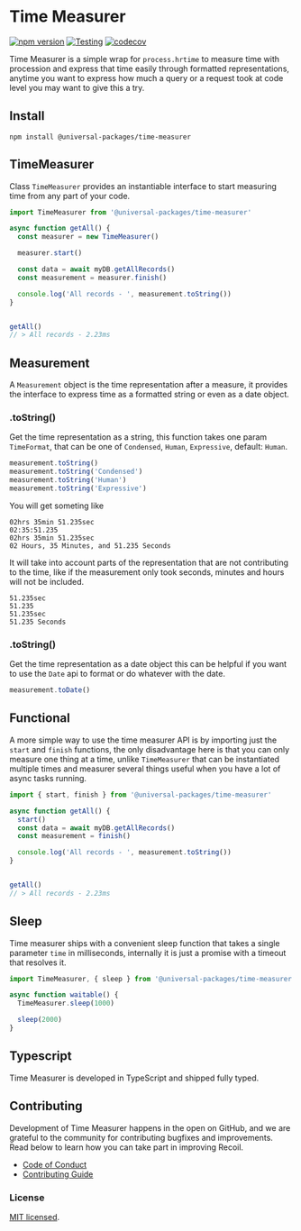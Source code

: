 # Time Measurer
[![npm version](https://badge.fury.io/js/@universal-packages%2Ftime-measurer.svg)](https://www.npmjs.com/package/@universal-packages/time-measurer)
[![Testing](https://github.com/Universal-Packages/universal-time-measurer/actions/workflows/testing.yml/badge.svg)](https://github.com/Universal-Packages/universal-time-measurer/actions/workflows/testing.yml)
[![codecov](https://codecov.io/gh/Universal-Packages/universal-time-measurer/branch/main/graph/badge.svg?token=CXPJSN8IGL)](https://codecov.io/gh/Universal-Packages/universal-time-measurer)

Time Measurer is a simple wrap for `process.hrtime` to measure time with procession and express that time easily through formatted representations, anytime you want to express how much a query or a request took at code level you may want to give this a try.

## Install

```shell
npm install @universal-packages/time-measurer
```

## TimeMeasurer

Class `TimeMeasurer` provides an instantiable interface to start measuring time from any part of your code.

```js
import TimeMeasurer from '@universal-packages/time-measurer'

async function getAll() {
  const measurer = new TimeMeasurer()

  measurer.start()

  const data = await myDB.getAllRecords()
  const measurement = measurer.finish()

  console.log('All records - ', measurement.toString())
}


getAll()
// > All records - 2.23ms
```

## Measurement

A `Measurement` object is the time representation after a measure, it provides the interface to express time as a formatted string or even as a date object.

### .toString()

Get the time representation as a string, this function takes one param `TimeFormat`, that can be one of `Condensed`, `Human`, `Expressive`, default: `Human`.

```js
measurement.toString()
measurement.toString('Condensed')
measurement.toString('Human')
measurement.toString('Expressive')
```

You will get someting like

```
02hrs 35min 51.235sec
02:35:51.235
02hrs 35min 51.235sec
02 Hours, 35 Minutes, and 51.235 Seconds
```

It will take into account parts of the representation that are not contributing to the time, like if the measurement only took seconds, minutes and hours will not be included.

```
51.235sec
51.235
51.235sec
51.235 Seconds
```

### .toString()

Get the time representation as a date object this can be helpful if you want to use the `Date` api to format or do whatever with the date.

```js
measurement.toDate()
```

## Functional

A more simple way to use the time measurer API is by importing just the `start` and `finish` functions, the only disadvantage here is that you can only measure one thing at a time, unlike `TimeMeasurer` that can be instantiated multiple times and measurer several things useful when you have a lot of async tasks running.

```ts
import { start, finish } from '@universal-packages/time-measurer'

async function getAll() {
  start()
  const data = await myDB.getAllRecords()
  const measurement = finish()

  console.log('All records - ', measurement.toString())
}


getAll()
// > All records - 2.23ms
```

## Sleep

Time measurer ships with a convenient sleep function that takes a single parameter `time` in milliseconds, internally it is just a promise with a timeout that resolves it.


```js
import TimeMeasurer, { sleep } from '@universal-packages/time-measurer'

async function waitable() {
  TimeMeasurer.sleep(1000)

  sleep(2000)
}

```

## Typescript

Time Measurer is developed in TypeScript and shipped fully typed.

## Contributing

Development of Time Measurer happens in the open on GitHub, and we are grateful to the community for contributing bugfixes and improvements. Read below to learn how you can take part in improving Recoil.

- [Code of Conduct](./CODE_OF_CONDUCT.md)
- [Contributing Guide](./CONTRIBUTING.md)

### License

[MIT licensed](./LICENSE).

